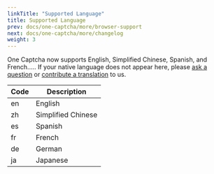 ```yaml
---
linkTitle: "Supported Language"
title: Supported Language
prev: docs/one-captcha/more/browser-support
next: docs/one-captcha/more/changelog
weight: 3
---
```


One Captcha now supports English, Simplified Chinese, Spanish, and French..... If your native language does not appear here, please [ask a question](https://github.com/Dev-Huang1/Onr-Captcha/issues) or [contribute a translation](https://github.com/Dev-Huang1/One-Captcha/blob/main/assets/api/v3-db/api.js) to us.

| Code | Description |
| ---- | ----------- |
| en | English |
| zh | Simplified Chinese |
| es | Spanish|
| fr | French |
| de | German |
| ja | Japanese |
